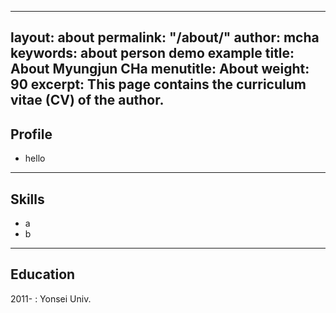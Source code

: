 ----
layout:    about
permalink: "/about/"
author:    mcha
keywords:  about person demo example
title:     About Myungjun CHa
menutitle: About
weight:    90
excerpt:   This page contains the curriculum vitae (CV) of the author.
----

 ## Profile

- hello
 
 ---
 
 ## Skills
 
- a 
- b
 
 ---
 
 ## Education
 
2011-
: Yonsei Univ.
